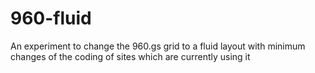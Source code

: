 # 960-fluid
An experiment to change the 960.gs grid to a fluid layout with minimum changes of the coding of sites which are currently using it
